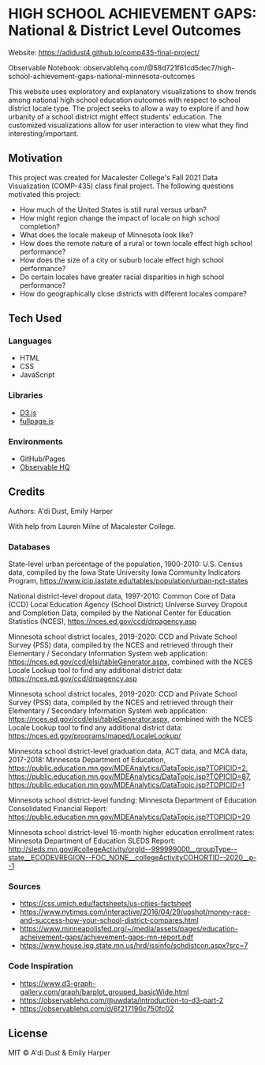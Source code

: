 # HIGH SCHOOL ACHIEVEMENT GAPS: National & District Level Outcomes
Website: https://adidust4.github.io/comp435-final-project/

Observable Notebook: observablehq.com/@58d721f61cd5dec7/high-school-achievement-gaps-national-minnesota-outcomes 

This website uses exploratory and explanatory visualizations to show trends among national high school education outcomes with respect to school district locale type. The project seeks to allow a way to explore if and how urbanity of a school district might effect students' education. The customized visualizations allow for user interaction to view what they find interesting/important.

## Motivation

This project was created for Macalester College's Fall 2021 Data Visualization (COMP-435) class final project. 
The following questions motivated this project:

- How much of the United States is still rural versus urban?
- How might region change the impact of locale on high school completion?
- What does the locale makeup of Minnesota look like?
- How does the remote nature of a rural or town locale effect high school performance?
- How does the size of a city or suburb locale effect high school performance?
- Do certain locales have greater racial disparities in high school performance?
- How do geographically close districts with different locales compare?

## Tech Used

### Languages
- HTML
- CSS
- JavaScript

### Libraries
- [D3.js](https://d3js.org/)
- [fullpage.js](https://alvarotrigo.com/fullPage/)

### Environments
- GitHub/Pages
- [Observable HQ](https://observablehq.com/)

## Credits

Authors: A'di Dust, Emily Harper

With help from Lauren Milne of Macalester College.

### Databases
State-level urban percentage of the population, 1900-2010: U.S. Census data, compiled by the Iowa State University Iowa Community Indicators Program, https://www.icip.iastate.edu/tables/population/urban-pct-states

National district-level dropout data, 1997-2010: Common Core of Data (CCD) Local Education Agency (School District) Universe Survey Dropout and Completion Data, compiled by the National Center for Education Statistics (NCES), https://nces.ed.gov/ccd/drpagency.asp

Minnesota school district locales, 2019-2020: CCD and Private School Survey (PSS) data, compiled by the NCES and retrieved through their Elementary / Secondary Information System web application: https://nces.ed.gov/ccd/elsi/tableGenerator.aspx, combined with the NCES Locale Lookup tool to find any additional district data: https://nces.ed.gov/ccd/drpagency.asp

Minnesota school district locales, 2019-2020: CCD and Private School Survey (PSS) data, compiled by the NCES and retrieved through their Elementary / Secondary Information System web application: https://nces.ed.gov/ccd/elsi/tableGenerator.aspx, combined with the NCES Locale Lookup tool to find any additional district data: https://nces.ed.gov/programs/maped/LocaleLookup/

Minnesota school district-level graduation data, ACT data, and MCA data, 2017-2018: Minnesota Department of Education, https://public.education.mn.gov/MDEAnalytics/DataTopic.jsp?TOPICID=2, https://public.education.mn.gov/MDEAnalytics/DataTopic.jsp?TOPICID=87, https://public.education.mn.gov/MDEAnalytics/DataTopic.jsp?TOPICID=1

Minnesota school district-level funding: Minnesota Department of Education Consolidated Financial Report: https://public.education.mn.gov/MDEAnalytics/DataTopic.jsp?TOPICID=20

Minnesota school district-level 16-month higher education enrollment rates: Minnesota Department of Education SLEDS Report: http://sleds.mn.gov/#collegeActivity/orgId--999999000__groupType--state__ECODEVREGION--FOC_NONE__collegeActivityCOHORTID--2020__p--1

### Sources
- https://css.umich.edu/factsheets/us-cities-factsheet
- https://www.nytimes.com/interactive/2016/04/29/upshot/money-race-and-success-how-your-school-district-compares.html
- https://www.minneapolisfed.org/~/media/assets/pages/education-acheivement-gaps/achievement-gaps-mn-report.pdf
- https://www.house.leg.state.mn.us/hrd/issinfo/schdistcon.aspx?src=7

### Code Inspiration
- https://www.d3-graph-gallery.com/graph/barplot_grouped_basicWide.html
- https://observablehq.com/@uwdata/introduction-to-d3-part-2
- https://observablehq.com/d/6f217190c750fc02

## License

MIT © A'di Dust & Emily Harper
